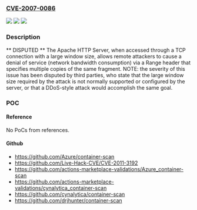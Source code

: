 ### [CVE-2007-0086](https://cve.mitre.org/cgi-bin/cvename.cgi?name=CVE-2007-0086)
![](https://img.shields.io/static/v1?label=Product&message=n%2Fa&color=blue)
![](https://img.shields.io/static/v1?label=Version&message=n%2Fa&color=blue)
![](https://img.shields.io/static/v1?label=Vulnerability&message=n%2Fa&color=brighgreen)

### Description

** DISPUTED **  The Apache HTTP Server, when accessed through a TCP connection with a large window size, allows remote attackers to cause a denial of service (network bandwidth consumption) via a Range header that specifies multiple copies of the same fragment.  NOTE: the severity of this issue has been disputed by third parties, who state that the large window size required by the attack is not normally supported or configured by the server, or that a DDoS-style attack would accomplish the same goal.

### POC

#### Reference
No PoCs from references.

#### Github
- https://github.com/Azure/container-scan
- https://github.com/Live-Hack-CVE/CVE-2011-3192
- https://github.com/actions-marketplace-validations/Azure_container-scan
- https://github.com/actions-marketplace-validations/cynalytica_container-scan
- https://github.com/cynalytica/container-scan
- https://github.com/drjhunter/container-scan

